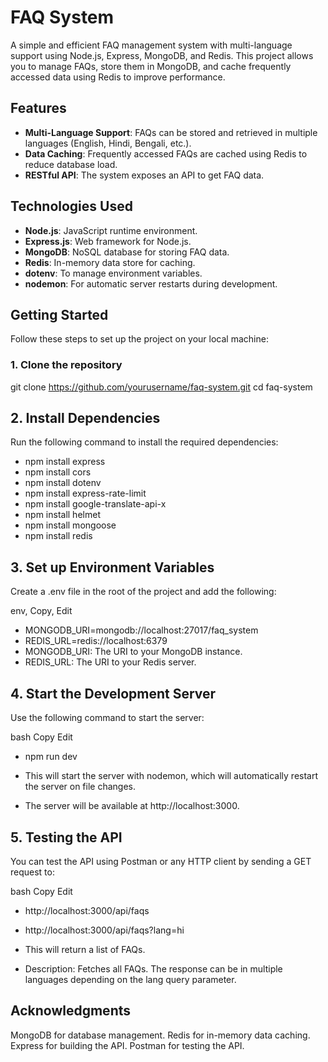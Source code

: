 # FAQ System

A simple and efficient FAQ management system with multi-language support using Node.js, Express, MongoDB, and Redis. This project allows you to manage FAQs, store them in MongoDB, and cache frequently accessed data using Redis to improve performance.

## Features

- **Multi-Language Support**: FAQs can be stored and retrieved in multiple languages (English, Hindi, Bengali, etc.).
- **Data Caching**: Frequently accessed FAQs are cached using Redis to reduce database load.
- **RESTful API**: The system exposes an API to get FAQ data.

## Technologies Used

- **Node.js**: JavaScript runtime environment.
- **Express.js**: Web framework for Node.js.
- **MongoDB**: NoSQL database for storing FAQ data.
- **Redis**: In-memory data store for caching.
- **dotenv**: To manage environment variables.
- **nodemon**: For automatic server restarts during development.

## Getting Started

Follow these steps to set up the project on your local machine:

### 1. Clone the repository


git clone https://github.com/yourusername/faq-system.git
cd faq-system

## 2. Install Dependencies
Run the following command to install the required dependencies:


- npm install express
- npm install  cors
- npm install  dotenv
- npm install  express-rate-limit
- npm install  google-translate-api-x
- npm install  helmet
- npm install  mongoose
- npm install  redis

## 3. Set up Environment Variables
Create a .env file in the root of the project and add the following:

env, Copy, Edit
- MONGODB_URI=mongodb://localhost:27017/faq_system
- REDIS_URL=redis://localhost:6379
- MONGODB_URI: The URI to your MongoDB instance.
- REDIS_URL: The URI to your Redis server.

## 4. Start the Development Server
Use the following command to start the server:

bash
Copy
Edit
- npm run dev
- This will start the server with nodemon, which will automatically restart the server on file changes.

- The server will be available at http://localhost:3000.

## 5. Testing the API

You can test the API using Postman or any HTTP client by sending a GET request to:

bash
Copy
Edit
- http://localhost:3000/api/faqs
- http://localhost:3000/api/faqs?lang=hi
- This will return a list of FAQs.

- Description: Fetches all FAQs. The response can be in multiple languages depending on the lang query parameter.

## Acknowledgments
MongoDB for database management.
Redis for in-memory data caching.
Express for building the API.
Postman for testing the API.
